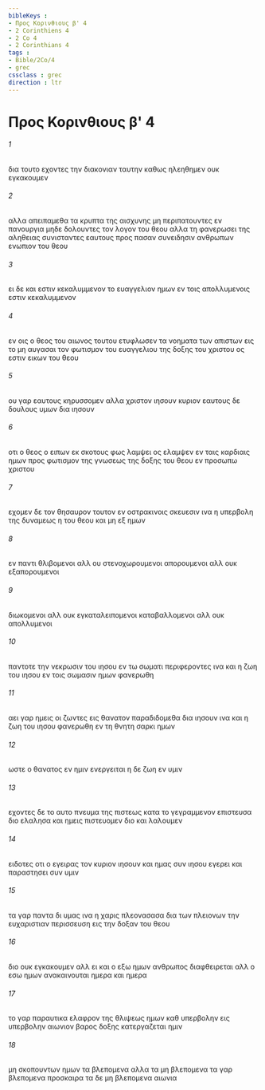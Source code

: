 ```yaml
---
bibleKeys : 
- Προς Κορινθιους β' 4
- 2 Corinthiens 4
- 2 Co 4
- 2 Corinthians 4
tags : 
- Bible/2Co/4
- grec
cssclass : grec
direction : ltr
---
```


# Προς Κορινθιους β' 4

###### 1
δια τουτο εχοντες την διακονιαν ταυτην καθως ηλεηθημεν ουκ εγκακουμεν
###### 2
αλλα απειπαμεθα τα κρυπτα της αισχυνης μη περιπατουντες εν πανουργια μηδε δολουντες τον λογον του θεου αλλα τη φανερωσει της αληθειας συνισταντες εαυτους προς πασαν συνειδησιν ανθρωπων ενωπιον του θεου
###### 3
ει δε και εστιν κεκαλυμμενον το ευαγγελιον ημων εν τοις απολλυμενοις εστιν κεκαλυμμενον
###### 4
εν οις ο θεος του αιωνος τουτου ετυφλωσεν τα νοηματα των απιστων εις το μη αυγασαι τον φωτισμον του ευαγγελιου της δοξης του χριστου ος εστιν εικων του θεου
###### 5
ου γαρ εαυτους κηρυσσομεν αλλα χριστον ιησουν κυριον εαυτους δε δουλους υμων δια ιησουν
###### 6
οτι ο θεος ο ειπων εκ σκοτους φως λαμψει ος ελαμψεν εν ταις καρδιαις ημων προς φωτισμον της γνωσεως της δοξης του θεου εν προσωπω χριστου
###### 7
εχομεν δε τον θησαυρον τουτον εν οστρακινοις σκευεσιν ινα η υπερβολη της δυναμεως η του θεου και μη εξ ημων
###### 8
εν παντι θλιβομενοι αλλ ου στενοχωρουμενοι απορουμενοι αλλ ουκ εξαπορουμενοι
###### 9
διωκομενοι αλλ ουκ εγκαταλειπομενοι καταβαλλομενοι αλλ ουκ απολλυμενοι
###### 10
παντοτε την νεκρωσιν του ιησου εν τω σωματι περιφεροντες ινα και η ζωη του ιησου εν τοις σωμασιν ημων φανερωθη
###### 11
αει γαρ ημεις οι ζωντες εις θανατον παραδιδομεθα δια ιησουν ινα και η ζωη του ιησου φανερωθη εν τη θνητη σαρκι ημων
###### 12
ωστε ο θανατος εν ημιν ενεργειται η δε ζωη εν υμιν
###### 13
εχοντες δε το αυτο πνευμα της πιστεως κατα το γεγραμμενον επιστευσα διο ελαλησα και ημεις πιστευομεν διο και λαλουμεν
###### 14
ειδοτες οτι ο εγειρας τον κυριον ιησουν και ημας συν ιησου εγερει και παραστησει συν υμιν
###### 15
τα γαρ παντα δι υμας ινα η χαρις πλεονασασα δια των πλειονων την ευχαριστιαν περισσευση εις την δοξαν του θεου
###### 16
διο ουκ εγκακουμεν αλλ ει και ο εξω ημων ανθρωπος διαφθειρεται αλλ ο εσω ημων ανακαινουται ημερα και ημερα
###### 17
το γαρ παραυτικα ελαφρον της θλιψεως ημων καθ υπερβολην εις υπερβολην αιωνιον βαρος δοξης κατεργαζεται ημιν
###### 18
μη σκοπουντων ημων τα βλεπομενα αλλα τα μη βλεπομενα τα γαρ βλεπομενα προσκαιρα τα δε μη βλεπομενα αιωνια

